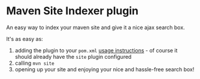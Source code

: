 # Maven Site Indexer plugin

An easy way to index your maven site and give it a nice ajax search box.

It's as easy as:

1. adding the plugin to your `pom.xml` [usage instructions](usage.html) - of course it should already have the `site` plugin configured
2. calling `mvn site`
3. opening up your site and enjoying your nice and hassle-free search box!